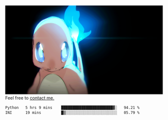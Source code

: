 [gif]: https://raw.githubusercontent.com/uysalserkan/uysalserkan/master/charmander-2.gif

![gif]
Feel free to [contact me.](mailto:uysalserkan08@gmail.com)
<!--
<div align="center">
<p>Profile Visitor Counter</p>
<img src="https://profile-counter.glitch.me/uysalserkan/count.svg" alt="hit counter" align="center">
</div>
-->
<!--START_SECTION:waka-->

```text
Python   5 hrs 9 mins    ███████████████████████▓░   94.21 %
INI      19 mins         █▒░░░░░░░░░░░░░░░░░░░░░░░   05.79 %
```

<!--END_SECTION:waka-->

